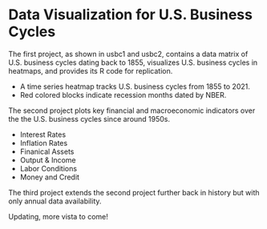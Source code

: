 # Data Visualization for U.S. Business Cycles

The first project, as shown in usbc1 and usbc2, contains a data matrix of U.S. business cycles dating back to 1855, visualizes U.S. business cycles in heatmaps, and provides its R code for replication. 
* A time series heatmap tracks U.S. business cycles from 1855 to 2021. 
* Red colored blocks indicate recession months dated by NBER.

The second project plots key financial and macroeconomic indicators over the the U.S. business cycles since around 1950s.
 * Interest Rates
 * Inflation Rates
 * Finanical Assets
 * Output & Income
 * Labor Conditions
 * Money and Credit

The third project extends the second project further back in history but with only annual data availability.
 
 Updating, more vista to come!

